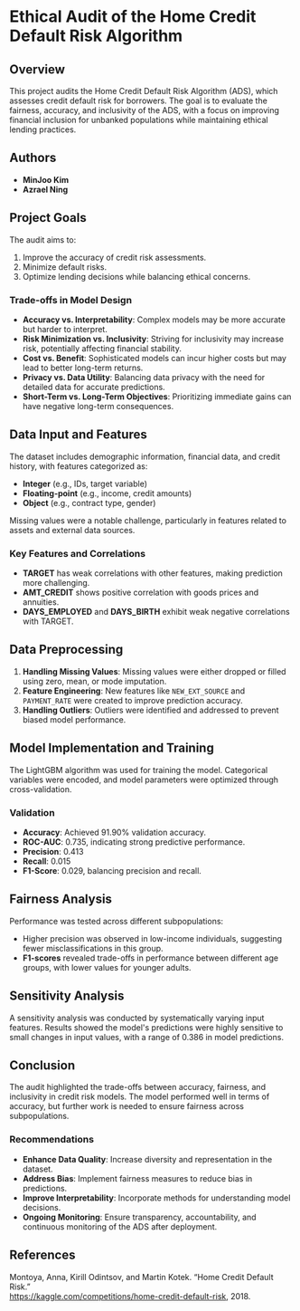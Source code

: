 # Ethical Audit of the Home Credit Default Risk Algorithm

## Overview
This project audits the Home Credit Default Risk Algorithm (ADS), which assesses credit default risk for borrowers. The goal is to evaluate the fairness, accuracy, and inclusivity of the ADS, with a focus on improving financial inclusion for unbanked populations while maintaining ethical lending practices.

## Authors
- **MinJoo Kim**
- **Azrael Ning**

## Project Goals
The audit aims to:
1. Improve the accuracy of credit risk assessments.
2. Minimize default risks.
3. Optimize lending decisions while balancing ethical concerns.

### Trade-offs in Model Design
- **Accuracy vs. Interpretability**: Complex models may be more accurate but harder to interpret.
- **Risk Minimization vs. Inclusivity**: Striving for inclusivity may increase risk, potentially affecting financial stability.
- **Cost vs. Benefit**: Sophisticated models can incur higher costs but may lead to better long-term returns.
- **Privacy vs. Data Utility**: Balancing data privacy with the need for detailed data for accurate predictions.
- **Short-Term vs. Long-Term Objectives**: Prioritizing immediate gains can have negative long-term consequences.

## Data Input and Features
The dataset includes demographic information, financial data, and credit history, with features categorized as:
- **Integer** (e.g., IDs, target variable)
- **Floating-point** (e.g., income, credit amounts)
- **Object** (e.g., contract type, gender)

Missing values were a notable challenge, particularly in features related to assets and external data sources. 

### Key Features and Correlations
- **TARGET** has weak correlations with other features, making prediction more challenging.
- **AMT_CREDIT** shows positive correlation with goods prices and annuities.
- **DAYS_EMPLOYED** and **DAYS_BIRTH** exhibit weak negative correlations with TARGET.

## Data Preprocessing
1. **Handling Missing Values**: Missing values were either dropped or filled using zero, mean, or mode imputation.
2. **Feature Engineering**: New features like `NEW_EXT_SOURCE` and `PAYMENT_RATE` were created to improve prediction accuracy.
3. **Handling Outliers**: Outliers were identified and addressed to prevent biased model performance.

## Model Implementation and Training
The LightGBM algorithm was used for training the model. Categorical variables were encoded, and model parameters were optimized through cross-validation.

### Validation
- **Accuracy**: Achieved 91.90% validation accuracy.
- **ROC-AUC**: 0.735, indicating strong predictive performance.
- **Precision**: 0.413
- **Recall**: 0.015
- **F1-Score**: 0.029, balancing precision and recall.

## Fairness Analysis
Performance was tested across different subpopulations:
- Higher precision was observed in low-income individuals, suggesting fewer misclassifications in this group.
- **F1-scores** revealed trade-offs in performance between different age groups, with lower values for younger adults.

## Sensitivity Analysis
A sensitivity analysis was conducted by systematically varying input features. Results showed the model's predictions were highly sensitive to small changes in input values, with a range of 0.386 in model predictions.

## Conclusion
The audit highlighted the trade-offs between accuracy, fairness, and inclusivity in credit risk models. The model performed well in terms of accuracy, but further work is needed to ensure fairness across subpopulations.

### Recommendations
- **Enhance Data Quality**: Increase diversity and representation in the dataset.
- **Address Bias**: Implement fairness measures to reduce bias in predictions.
- **Improve Interpretability**: Incorporate methods for understanding model decisions.
- **Ongoing Monitoring**: Ensure transparency, accountability, and continuous monitoring of the ADS after deployment.

## References
Montoya, Anna, Kirill Odintsov, and Martin Kotek. “Home Credit Default Risk.”  
https://kaggle.com/competitions/home-credit-default-risk, 2018.
